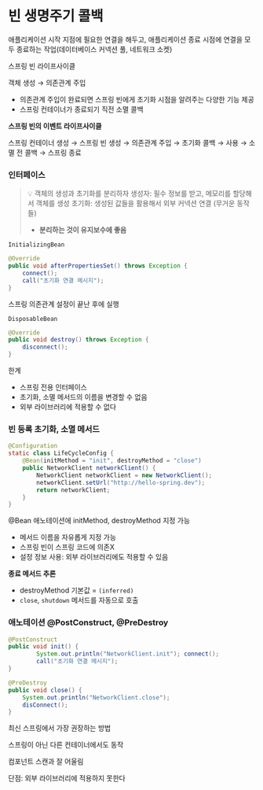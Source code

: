 # 빈 생명주기 콜백

애플리케이션 시작 지점에 필요한 연결을 해두고, 애플리케이션 종료 시점에 연결을 모두 종료하는 작업(데이터베이스 커넥션 풀, 네트워크 소켓)

스프링 빈 라이프사이클

객체 생성 → 의존관계 주입

- 의존관계 주입이 완료되면 스프링 빈에게 초기화 시점을 알려주는 다양한 기능 제공
- 스프링 컨테이너가 종료되기 직전 소멸 콜백

**스프링 빈의 이벤트 라이프사이클**

스프링 컨테이너 생성 → 스프링 빈 생성 → 의존관계 주입 → 초기화 콜백 → 사용 → 소멸 전 콜백 → 스프링 종료

### 인터페이스


> 💡 객체의 생성과 초기화를 분리하자
> 생성자: 필수 정보를 받고, 메모리를 할당해서 객체를 생성
> 초기화: 생성된 값들을 활용해서 외부 커넥션 연결 (무거운 동작들)
> - **분리하는 것이 유지보수에 좋음**

`InitializingBean`

```java
@Override
public void afterPropertiesSet() throws Exception {
    connect();
    call("초기화 연결 메시지");
}
```

스프링 의존관계 설정이 끝난 후에 실행

`DisposableBean`

```java
@Override
public void destroy() throws Exception {
    disconnect();
}
```

한계

- 스프링 전용 인터페이스
- 초기화, 소멸 메서드의 이름을 변경할 수 없음
- 외부 라이브러리에 적용할 수 없다

### 빈 등록 초기화, 소멸 메서드

```java
@Configuration
static class LifeCycleConfig {
    @Bean(initMethod = "init", destroyMethod = "close")
    public NetworkClient networkClient() {
        NetworkClient networkClient = new NetworkClient();
        networkClient.setUrl("http://hello-spring.dev");
        return networkClient;
    }
}
```

@Bean 애노테이션에 initMethod, destroyMethod 지정 가능

- 메서드 이름을 자유롭게 지정 가능
- 스프링 빈이 스프링 코드에 의존X
- 설정 정보 사용: 외부 라이브러리에도 적용할 수 있음

**종료 메서드 추론**

- destroyMethod 기본값 = `(inferred)`
- `close`, `shutdown` 메서드를 자동으로 호출

### 애노테이션 @PostConstruct, @PreDestroy

```java
@PostConstruct
public void init() {
		System.out.println("NetworkClient.init"); connect();
		call("초기화 연결 메시지");
}

@PreDestroy
public void close() {
    System.out.println("NetworkClient.close");
    disConnect();
}
```

최신 스프링에서 가장 권장하는 방법

스프링이 아닌 다른 컨테이너에서도 동작

컴포넌트 스캔과 잘 어울림

단점: 외부 라이브러리에 적용하지 못한다